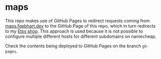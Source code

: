 # maps

This repo makes use of GitHub Pages to redirect requests coming from [maps.fgebhart.dev](https://maps.fgebhart.dev/) to the GitHub Page of this repo, which in turn redirects to my [Etsy shop](https://www.etsy.com/shop/fgebhart3dmaps/). This approach is used because it is not possible to configure multiple different hosts for different subdomains on namecheap.

Check the contents being deployed to GitHub Pages on the branch `gh-pages`.
